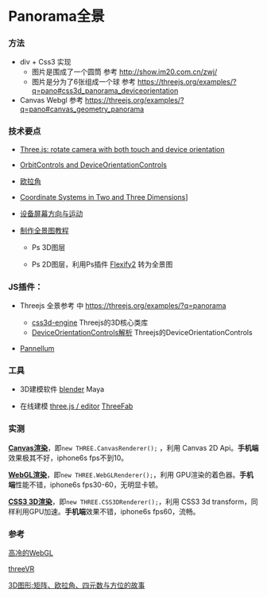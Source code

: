 # Panorama全景

### 方法

- div + Css3 实现
  - 图片是围成了一个圆筒  参考 http://show.im20.com.cn/zwj/ 
  - 图片是分为了6张组成一个球 参考 https://threejs.org/examples/?q=pano#css3d_panorama_deviceorientation 
- Canvas Webgl 参考 https://threejs.org/examples/?q=pano#canvas_geometry_panorama

### 技术要点

- [Three.js: rotate camera with both touch and device orientation](https://stackoverflow.com/questions/35283320/three-js-rotate-camera-with-both-touch-and-device-orientation) 
- [OrbitControls and DeviceOrientationControls](https://github.com/mrdoob/three.js/issues/9047)
- [欧拉角](https://www.zhihu.com/question/47736315)
- [Coordinate Systems in Two and Three Dimensions](https://math.oregonstate.edu/home/programs/undergrad/CalculusQuestStudyGuides/vcalc/coord/coord.html)]
- [设备屏幕方向与运动](https://developers.google.com/web/fundamentals/native-hardware/device-orientation/#rotation-data)
- [制作全景图教程](http://vr.sina.com.cn/news/js/2017-08-18/doc-ifykcppx9208605.shtml)

  - Ps 3D图层

  - Ps 2D图层，利用Ps插件 [Flexify2](http://www.flamingpear.com/flexify-2.html) 转为全景图


### JS插件：

- Threejs 全景参考 中 https://threejs.org/examples/?q=panorama

  - [css3d-engine](https://github.com/shrekshrek/css3d-engine) Threejs的3D核心类库
  - [DeviceOrientationControls解析](https://juejin.im/entry/5933ce66a22b9d0058e381b0) Threejs的DeviceOrientationControls

- [Pannellum](https://pannellum.org/)


### 工具

- 3D建模软件 [blender](https://www.blender.org/thanks/) Maya

- 在线建模 [three.js / editor](https://threejs.org/editor/) [ThreeFab](http://blackjk3.github.io/threefab/)


### 实测

[**Canvas渲染**](https://threejs.org/docs/#examples/renderers/CanvasRenderer)，即`new THREE.CanvasRenderer();` ，利用 Canvas 2D Api。**手机端**效果极其不好，iphone6s fps不到10。

[**WebGL渲染**](https://threejs.org/docs/#api/renderers/WebGLRenderer)，即`new THREE.WebGLRenderer();`，利用 GPU渲染的着色器。**手机端**性能不错，iphone6s fps30-60，无明显卡顿。

[**CSS3 3D渲染**](https://threejs.org/docs/#examples/renderers/CSS3DRenderer)，即`new THREE.CSS3DRenderer();`，利用 CSS3 3d transform，同样利用GPU加速。**手机端**效果不错，iphone6s fps60，流畅。



### 参考

[高冷的WebGL](https://juejin.im/entry/591d0b4d128fe1005cf6d90b)

[threeVR](https://github.com/richtr/threeVR)

[3D图形:矩阵、欧拉角、四元数与方位的故事](https://www.jianshu.com/p/7a114062866e)